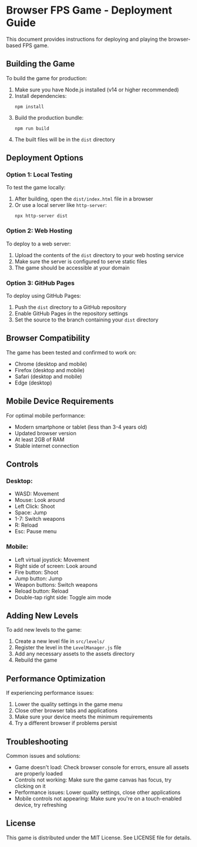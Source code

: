 # Browser FPS Game - Deployment Guide

This document provides instructions for deploying and playing the browser-based FPS game.

## Building the Game

To build the game for production:

1. Make sure you have Node.js installed (v14 or higher recommended)
2. Install dependencies:
   ```
   npm install
   ```
3. Build the production bundle:
   ```
   npm run build
   ```
4. The built files will be in the `dist` directory

## Deployment Options

### Option 1: Local Testing

To test the game locally:
1. After building, open the `dist/index.html` file in a browser
2. Or use a local server like `http-server`:
   ```
   npx http-server dist
   ```

### Option 2: Web Hosting

To deploy to a web server:
1. Upload the contents of the `dist` directory to your web hosting service
2. Make sure the server is configured to serve static files
3. The game should be accessible at your domain

### Option 3: GitHub Pages

To deploy using GitHub Pages:
1. Push the `dist` directory to a GitHub repository
2. Enable GitHub Pages in the repository settings
3. Set the source to the branch containing your `dist` directory

## Browser Compatibility

The game has been tested and confirmed to work on:
- Chrome (desktop and mobile)
- Firefox (desktop and mobile)
- Safari (desktop and mobile)
- Edge (desktop)

## Mobile Device Requirements

For optimal mobile performance:
- Modern smartphone or tablet (less than 3-4 years old)
- Updated browser version
- At least 2GB of RAM
- Stable internet connection

## Controls

### Desktop:
- WASD: Movement
- Mouse: Look around
- Left Click: Shoot
- Space: Jump
- 1-7: Switch weapons
- R: Reload
- Esc: Pause menu

### Mobile:
- Left virtual joystick: Movement
- Right side of screen: Look around
- Fire button: Shoot
- Jump button: Jump
- Weapon buttons: Switch weapons
- Reload button: Reload
- Double-tap right side: Toggle aim mode

## Adding New Levels

To add new levels to the game:
1. Create a new level file in `src/levels/`
2. Register the level in the `LevelManager.js` file
3. Add any necessary assets to the assets directory
4. Rebuild the game

## Performance Optimization

If experiencing performance issues:
1. Lower the quality settings in the game menu
2. Close other browser tabs and applications
3. Make sure your device meets the minimum requirements
4. Try a different browser if problems persist

## Troubleshooting

Common issues and solutions:
- Game doesn't load: Check browser console for errors, ensure all assets are properly loaded
- Controls not working: Make sure the game canvas has focus, try clicking on it
- Performance issues: Lower quality settings, close other applications
- Mobile controls not appearing: Make sure you're on a touch-enabled device, try refreshing

## License

This game is distributed under the MIT License. See LICENSE file for details.
